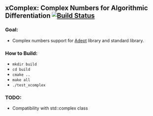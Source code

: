 ## xComplex: Complex Numbers for Algorithmic Differentiation [![Build Status](https://travis-ci.org/rcalxrc08/xComplex.svg?branch=master)](https://travis-ci.org/rcalxrc08/xComplex)

### Goal:
- Complex numbers support for [Adept](https://github.com/rjhogan/Adept) library and standard library.

### How to Build:

- `mkdir build`
- `cd build`
- `cmake ..`
- `make all`
- `./test_xcomplex`

### TODO:

- Compatibility with std::complex class
